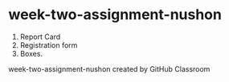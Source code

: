 # week-two-assignment-nushon
1. Report Card
2. Registration form
3. Boxes.

week-two-assignment-nushon created by GitHub Classroom
